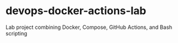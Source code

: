 # devops-docker-actions-lab
Lab project combining Docker, Compose, GitHub Actions, and Bash scripting
